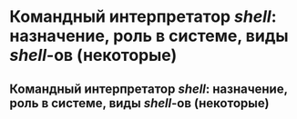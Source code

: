 Командный интерпретатор _shell_: назначение, роль в системе, виды _shell_-ов
(некоторые)
====

Командный интерпретатор _shell_: назначение, роль в системе, виды _shell_-ов
(некоторые)
----
